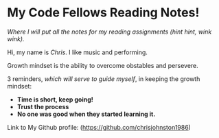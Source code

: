 # My Code Fellows Reading Notes!
*Where I will put all the notes for my reading assignments (hint hint, wink wink).*

Hi, my name is _Chris_. I like music and performing.

Growth mindset is the ability to overcome obstables and persevere.

3 reminders, *which will serve to guide myself*, in keeping the growth mindset:

- **Time is short, keep going!**
- **Trust the process**
- **No one was good when they started learning it.**

Link to My Github profile: (https://github.com/chrisjohnston1986)
